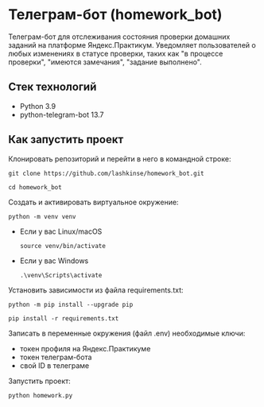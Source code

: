 # Телеграм-бот (homework_bot)

Телеграм-бот для отслеживания состояния проверки домашних заданий на платформе Яндекс.Практикум.
Уведомляет пользователей о любых изменениях в статусе проверки, таких как "в процессе проверки", "имеются замечания", "задание выполнено".

## Стек технологий

* Python 3.9
* python-telegram-bot 13.7

## Как запустить проект

Клонировать репозиторий и перейти в него в командной строке:

```
git clone https://github.com/lashkinse/homework_bot.git
```

```
cd homework_bot
```

Cоздать и активировать виртуальное окружение:

```
python -m venv venv
```

* Если у вас Linux/macOS

    ```
    source venv/bin/activate
    ```

* Если у вас Windows

    ```
    .\venv\Scripts\activate
    ```

Установить зависимости из файла requirements.txt:

```
python -m pip install --upgrade pip
```

```
pip install -r requirements.txt
```

Записать в переменные окружения (файл .env) необходимые ключи:
- токен профиля на Яндекс.Практикуме
- токен телеграм-бота
- свой ID в телеграме


Запустить проект:

```
python homework.py
```
